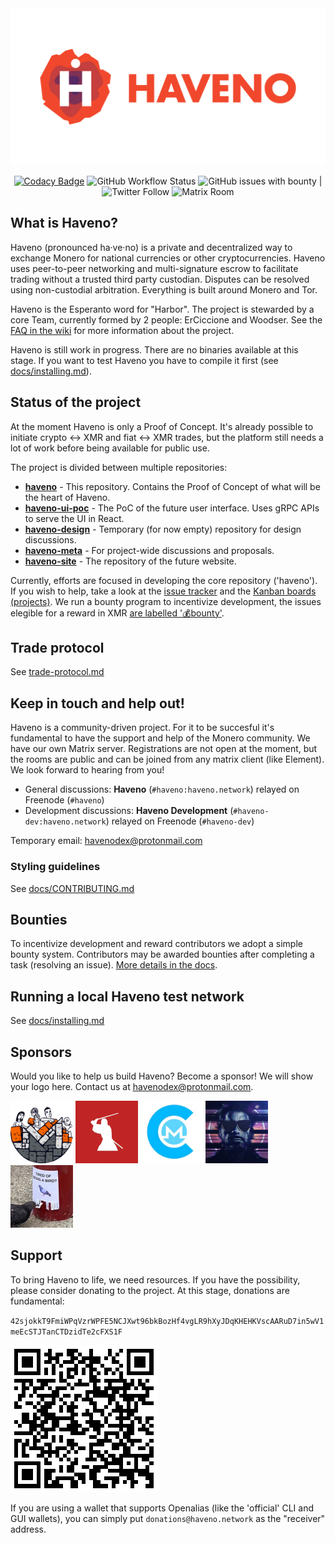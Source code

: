 <div align="center"> 
  <img src="https://raw.githubusercontent.com/haveno-dex/haveno-meta/721e52919b28b44d12b6e1e5dac57265f1c05cda/logo/haveno_logo_landscape.svg" alt="Haveno logo">

  [![Codacy Badge](https://app.codacy.com/project/badge/Grade/1a4ddf140d634f2ca1fd120a7cff4574)](https://www.codacy.com/gh/haveno-dex/haveno/dashboard?utm_source=github.com&amp;utm_medium=referral&amp;utm_content=haveno-dex/haveno&amp;utm_campaign=Badge_Grade)
  ![GitHub Workflow Status](https://img.shields.io/github/workflow/status/haveno-dex/haveno/CI)
  ![GitHub issues with bounty](https://img.shields.io/github/issues-search/haveno-dex/haveno?color=%23fef2c0&label=Issues%20with%20bounties&query=project%3Ahaveno-dex%2F2) | 
  ![Twitter Follow](https://img.shields.io/twitter/follow/HavenoDEX?style=social)
  ![Matrix Room](https://img.shields.io/badge/Matrix%20room-%23haveno-blue)
</div>

## What is Haveno?

Haveno (pronounced ha‧ve‧no) is a private and decentralized way to exchange Monero for national currencies or other cryptocurrencies. Haveno uses peer-to-peer networking and multi-signature escrow to facilitate trading without a trusted third party custodian. Disputes can be resolved using non-custodial arbitration. Everything is built around Monero and Tor.

Haveno is the Esperanto word for "Harbor". The project is stewarded by a core Team, currently formed by 2 people: ErCiccione and Woodser. See the [FAQ in the wiki](https://github.com/haveno-dex/haveno/wiki/FAQ) for more information about the project.

Haveno is still work in progress. There are no binaries available at this stage. If you want to test Haveno you have to compile it first (see [docs/installing.md](docs/installing.md)).

## Status of the project

At the moment Haveno is only a Proof of Concept. It's already possible to initiate crypto <-> XMR and fiat <-> XMR trades, but the platform still needs a lot of work before being available for public use.

The project is divided between multiple repositories:

- **[haveno](https://github.com/haveno-dex/haveno)** - This repository. Contains the Proof of Concept of what will be the heart of Haveno.
- **[haveno-ui-poc](https://github.com/haveno-dex/haveno-ui-poc)** - The PoC of the future user interface. Uses gRPC APIs to serve the UI in React.
- **[haveno-design](https://github.com/haveno-dex/haveno-design)** - Temporary (for now empty) repository for design discussions.
- **[haveno-meta](https://github.com/haveno-dex/haveno-meta)** - For project-wide discussions and proposals.
- **[haveno-site](https://github.com/haveno-dex/haveno-site)** - The repository of the future website.

Currently, efforts are focused in developing the core repository ('haveno'). If you wish to help, take a look at the [issue tracker](https://github.com/haveno-dex/haveno/issues) and the [Kanban boards (projects)](https://github.com/haveno-dex/haveno/projects). We run a bounty program to incentivize development, the issues elegible for a reward in XMR [are labelled '💰bounty'](https://github.com/haveno-dex/haveno/labels/%F0%9F%92%B0bounty).

## Trade protocol

See [trade-protocol.md](docs/trade_protocol/trade-protocol.md)

## Keep in touch and help out!

Haveno is a community-driven project. For it to be succesful it's fundamental to have the support and help of the Monero community. We have our own Matrix server. Registrations are not open at the moment, but the rooms are public and can be joined from any matrix client (like Element). We look forward to hearing from you!

- General discussions: **Haveno** (`#haveno:haveno.network`) relayed on Freenode (`#haveno`)
- Development discussions: **Haveno Development** (`#haveno-dev:haveno.network`) relayed on Freenode (`#haveno-dev`)

Temporary email: havenodex@protonmail.com

### Styling guidelines

See [docs/CONTRIBUTING.md](docs/CONTRIBUTING.md)

## Bounties

To incentivize development and reward contributors we adopt a simple bounty system. Contributors may be awarded bounties after completing a task (resolving an issue). [More details in the docs](docs/bounties.md).

## Running a local Haveno test network

See [docs/installing.md](docs/installing.md)

## Sponsors

Would you like to help us build Haveno? Become a sponsor! We will show your logo here. Contact us at havenodex@protonmail.com.

<a href="https://getmonero.org"><img src="/media/sponsors/monero-community.png" title="Monero community" alt="Monero community logo" width="100px"></a>
<a href="https://samouraiwallet.com/"><img src="/media/sponsors/samourai.png" title="Samourai wallet" alt="Samourai wallet logo" width="100px"></a>
<a href="https://cakewallet.com/"><img src="/media/sponsors/cake-logo-blue.jpg" title="Cake wallet" alt="Cake wallet logo" width="100px"></a>
<a href="https://twitter.com/DonYakka"><img src="/media/sponsors/donyakka.jpg" title="Don Yakka" alt="Don Yakka logo" width="100px"></a>
<a href="https://twitter.com/mikedogsmd"><img src="/media/sponsors/mikedogsmd.jpg" title="Mike Dogs, MD" alt="Mike Dogs logo" width="100px"></a>

## Support

To bring Haveno to life, we need resources. If you have the possibility, please consider donating to the project. At this stage, donations are fundamental:

`42sjokkT9FmiWPqVzrWPFE5NCJXwt96bkBozHf4vgLR9hXyJDqKHEHKVscAARuD7in5wV1meEcSTJTanCTDzidTe2cFXS1F`

![Qr code](https://raw.githubusercontent.com/haveno-dex/haveno/master/media/qrhaveno.png)

If you are using a wallet that supports Openalias (like the 'official' CLI and GUI wallets), you can simply put `donations@haveno.network` as the "receiver" address.
